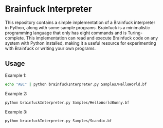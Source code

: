 # Brainfuck Interpreter

This repository contains a simple implementation of a Brainfuck interpreter in Python, along with some sample programs. Brainfuck is a minimalistic programming language that only has eight commands and is Turing-complete. This implementation can read and execute Brainfuck code on any system with Python installed, making it a useful resource for experimenting with Brainfuck or writing your own programs.

## Usage

Example 1:
```bash
echo "ABC" | python brainfuckInterpreter.py Samples/HelloWorld.bf
```

Example 2: 
```bash
python brainfuckInterpreter.py Samples/HelloWorldBunny.bf
```

Example 3: 
```bash
python brainfuckInterpreter.py Samples/Scandio.bf
```
